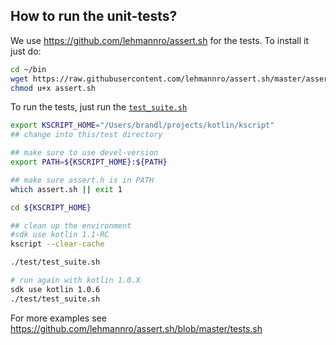 ## How to run the unit-tests?


We use https://github.com/lehmannro/assert.sh for the tests. To install it just do:


```bash
cd ~/bin
wget https://raw.githubusercontent.com/lehmannro/assert.sh/master/assert.sh
chmod u+x assert.sh
```




To run the tests, just run the [`test_suite.sh`](test_suite.sh)
```bash
export KSCRIPT_HOME="/Users/brandl/projects/kotlin/kscript"
## change into this/test directory

## make sure to use devel-version
export PATH=${KSCRIPT_HOME}:${PATH}

## make sure assert.h is in PATH
which assert.sh || exit 1

cd ${KSCRIPT_HOME}

## clean up the environment
#sdk use kotlin 1.1-RC
kscript --clear-cache

./test/test_suite.sh

# run again with kotlin 1.0.X
sdk use kotlin 1.0.6
./test/test_suite.sh

```


For more examples see https://github.com/lehmannro/assert.sh/blob/master/tests.sh

